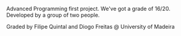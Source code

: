Advanced Programming first project. We've got a grade of 16/20. Developed by a group of two people.

Graded by Filipe Quintal and Diogo Freitas @ University of Madeira
